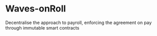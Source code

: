 # Waves-onRoll
Decentralise the approach to payroll, enforcing the agreement on pay through immutable smart contracts

